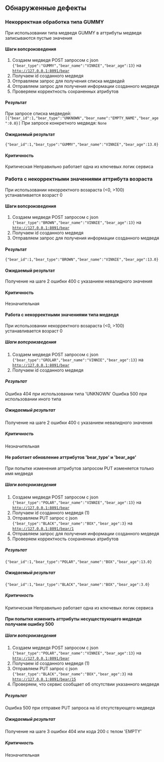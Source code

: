 ## Обнаруженные дефекты
### Некорректная обработка типа GUMMY
При использовании типа медведя GUMMY в аттрибуты медведя записываются пустые значения
#### Шаги вопсроизведения
1. Создаем медведя POST запросом с json <code>{"bear_type":"GUMMY","bear_name":"VINNIE","bear_age":13}</code> на <code>http://127.0.0.1:8091/bear</code>
2. Получаем id созданного медведя
3. Отправляем запрос для получения списка медведей
4. Отправляем запрос для получения информации созданного медведя
5. Проверяем корректность сохраненных атрибутов
#### Результат
При запросе списка медведей:
<code>[{"bear_id":1,"bear_type":"UNKNOWN","bear_name":"EMPTY_NAME","bear_age":0.0}]</code>
При запросе конкретного медведя:
<code>None</code>
#### Ожидаемый результат
<code>{"bear_id":1,"bear_type":"GUMMY","bear_name":"VINNIE","bear_age":13.0}</code>
#### Критичность
Критическая 
Неправильно работает одна из ключевых логик сервиса


### Работа с некорректными значениями аттрибута возраста
При использовании некорректного возараста (<0, >100) устанавливается возраст 0
#### Шаги вопсроизведения
1. Создаем медведя POST запросом с json <code>{"bear_type":"BROWN","bear_name":"VINNIE","bear_age":13}</code> на <code>http://127.0.0.1:8091/bear</code>
2. Получаем id созданного медведя
3. Отправляем запрос для получения информации созданного медведя
#### Результат
<code>{"bear_id":1,"bear_type":"BROWN","bear_name":"VINNIE","bear_age":13.0}</code>
#### Ожидаемый результат
Получение на шаге 2 ошибки 400 с указанием невалидного значения
#### Критичность
Незначительная 


#### Работа с некорректными значениями типа медведя
При использовании некорректного возараста (<0, >100) устанавливается возраст 0
##### Шаги вопсроизведения
1. Создаем медведя POST запросом с json <code>{"bear_type":"GROLAR","bear_name":"VINNIE","bear_age":13}</code> на <code>http://127.0.0.1:8091/bear</code>
2. Получаем id созданного медведя
##### Результат
Ошибка 404 при использовании типа 'UNKNOWN'
Ошибка 500 при использовании иного типа
##### Ожидаемый результат
Получение на шаге 2 ошибки 400 с указанием невалидного значения
##### Критичность
Незначительная 


#### Не работает обновление аттрибутов 'bear_type' и 'bear_age'
При попытке изменения аттрибутов запросом PUT изменяется только имя медведя
##### Шаги вопсроизведения
1. Создаем медведя POST запросом с json <code>{"bear_type":"POLAR","bear_name":"VINNIE","bear_age":13}</code> на <code>http://127.0.0.1:8091/bear</code>
2. Получаем id созданного медведя  (1)
3. Отправляем PUT запрос с json <code>{"bear_type":"BLACK","bear_name":"BOX","bear_age":3}</code> на <code>http://127.0.0.1:8091/bear/1</code>
4. Отправляем запрос для получения информации созданного медведя
5. Проверяем корректность сохраненных атрибутов
##### Результат
<code>{"bear_id":1,"bear_type":"POLAR","bear_name":"BOX","bear_age":13.0}</code>
##### Ожидаемый результат
<code>{"bear_id":1,"bear_type":"BLACK","bear_name":"BOX","bear_age":3.0}</code>
##### Критичность
Критическая 
Неправильно работает одна из ключевых логик сервиса
 
 
#### При попытке изменить аттрибуты несуществующего медведя получаем ошибку 500
##### Шаги вопсроизведения
1. Создаем медведя POST запросом с json <code>{"bear_type":"POLAR","bear_name":"VINNIE","bear_age":13}</code> на <code>http://127.0.0.1:8091/bear</code>
2. Получаем id созданного медведя  (1)
3. Отправляем PUT запрос с json <code>{"bear_type":"BLACK","bear_name":"BOX","bear_age":3}</code> на <code>http://127.0.0.1:8091/bear/15</code>
4. Проверяем, что сервис сообщает об отсутствии указанного медведя
##### Результат
Ошибка 500 при отправке PUT запроса на id отсутствующего медведя
##### Ожидаемый результат
Получение на шаге 3 ошибки 404 или кода 200 с телом 'EMPTY'
##### Критичность
Незначительная 